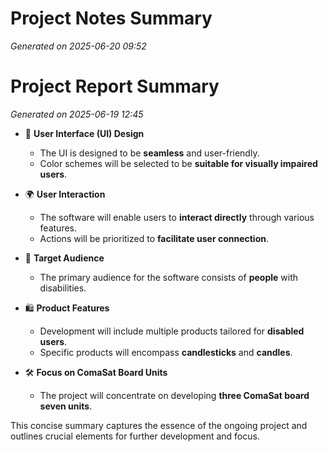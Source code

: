 # Project Notes Summary

*Generated on 2025-06-20 09:52*

# Project Report Summary

*Generated on 2025-06-19 12:45*

- 🎨 **User Interface (UI) Design**
  - The UI is designed to be **seamless** and user-friendly.
  - Color schemes will be selected to be **suitable for visually impaired users**.

- 🌍 **User Interaction**
  - The software will enable users to **interact directly** through various features.
  - Actions will be prioritized to **facilitate user connection**.

- 👥 **Target Audience**
  - The primary audience for the software consists of **people** with disabilities.
  
- 🛍️ **Product Features**
  - Development will include multiple products tailored for **disabled users**.
  - Specific products will encompass **candlesticks** and **candles**.

- 🛠️ **Focus on ComaSat Board Units**
  - The project will concentrate on developing **three ComaSat board seven units**. 

This concise summary captures the essence of the ongoing project and outlines crucial elements for further development and focus.